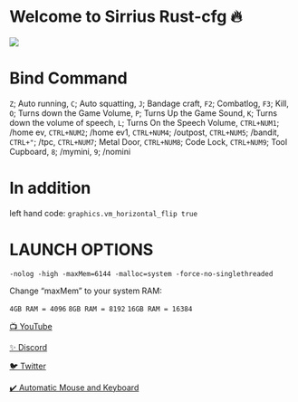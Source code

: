 # Welcome to Sirrius Rust-cfg 🔥

![](https://media3.giphy.com/media/Fbi8P0yE3YF4J4zcl3/giphy.gif?cid=790b7611539c1842ca3f362e517528059542d0948e3fc434&rid=giphy.gif&ct=g)


# Bind Command

`Z`; Auto running, `C`; Auto squatting, `J`; Bandage craft, `F2`; Combatlog, `F3`; Kill, `O`; Turns down the Game Volume, `P`; Turns Up the Game Sound, `K`; Turns down the volume of speech, `L`; Turns On the Speech Volume, `CTRL+NUM1`; /home ev, `CTRL+NUM2`; /home ev1,  `CTRL+NUM4`; /outpost, `CTRL+NUM5`; /bandit, `CTRL+"`; /tpc, `CTRL+NUM7`; Metal Door, `CTRL+NUM8`; Code Lock, `CTRL+NUM9`; Tool Cupboard, `8`; /mymini,   `9`; /nomini

# In addition
left hand code: `graphics.vm_horizontal_flip true`

# LAUNCH OPTIONS

`-nolog -high -maxMem=6144 -malloc=system -force-no-singlethreaded`

Change “maxMem” to your system RAM:

`4GB RAM = 4096`
`8GB RAM = 8192`
`16GB RAM = 16384`



[📺 YouTube](https://www.youtube.com/channel/UCEKm5HWa_NcVglsMKdMHQcQ)

[✨ Discord](https://discord.gg/YtzDYncHVp)

[🐦 Twitter](https://twitter.com/ssefacelebi)

[✔️ Automatic Mouse and Keyboard](https://dosya.co/941kkbwf4b8e/Automatic_Mouse_and_Keyboard_6.1.5.2_+_Crack.rar.html)
